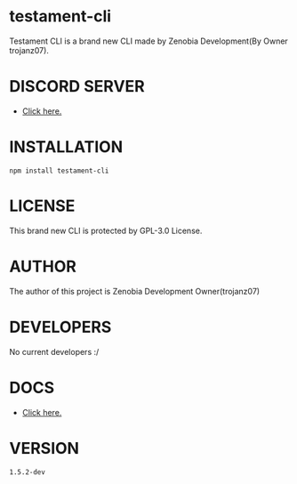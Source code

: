 # testament-cli

Testament CLI is a brand new CLI made by Zenobia Development(By Owner trojanz07).

# DISCORD SERVER

  - <a href="https://discord.gg/NZ7Q5qWrsS">Click here.</a>

# INSTALLATION

`npm install testament-cli`

# LICENSE

This brand new CLI is protected by GPL-3.0 License.

# AUTHOR

The author of this project is Zenobia Development Owner(trojanz07)

# DEVELOPERS

No current developers :/

# DOCS

  - <a href="https://github.com/ZenobiaDevelopment/testament-cli/blob/main/docs/README.md">Click here.</a>


# VERSION

`1.5.2-dev`
